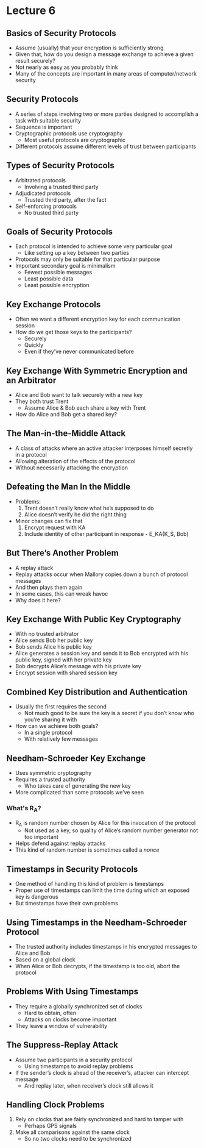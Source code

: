 # Lecture 6
## Basics of Security Protocols
* Assume (usually) that your encryption is sufficiently strong
* Given that, how do you design a message exchange to achieve a given result securely?
* Not nearly as easy as you probably think
* Many of the concepts are important in many areas of computer/network security
## Security Protocols
* A series of steps involving two or more parties designed to accomplish a task with suitable security
* Sequence is important
* Cryptographic protocols use cryptography
  * Most useful protocols are cryptographic
* Different protocols assume different levels of trust between participants
## Types of Security Protocols
* Arbitrated protocols 
  * Involving a trusted third party
* Adjudicated protocols
  * Trusted third party, after the fact
* Self-enforcing protocols
  * No trusted third party
## Goals of Security Protocols
* Each protocol is intended to achieve some very particular goal
  * Like setting up a key between two parties
* Protocols may only be suitable for that particular purpose
* Important secondary goal is minimalism
  * Fewest possible messages
  * Least possible data
  * Least possible encryption
## Key Exchange Protocols
* Often we want a different encryption key for each communication session 
* How do we get those keys to the participants?
  * Securely
  * Quickly
  * Even if they’ve never communicated before
## Key Exchange With Symmetric Encryption and an Arbitrator
* Alice and Bob want to talk securely with a new key
* They both trust Trent
  * Assume Alice & Bob each share a key with Trent
* How do Alice and Bob get a shared key?
## The Man-in-the-Middle Attack
* A class of attacks where an active attacker interposes himself secretly in a protocol
* Allowing alteration of the effects of the protocol
* Without necessarily attacking the encryption
## Defeating the Man In the Middle
* Problems:
  1.  Trent doesn’t really know what he’s supposed to do
  2.  Alice doesn’t verify he did the right thing
* Minor changes can fix that
  1.  Encrypt request with KA
  2.  Include identity of other participant in response -  E_KA(K_S, Bob)
## But There’s Another Problem
* A replay attack
* Replay attacks occur when Mallory copies down a bunch of protocol messages
* And then plays them again
* In some cases, this can wreak havoc
* Why does it here?
## Key Exchange With Public Key Cryptography
* With no trusted arbitrator
* Alice sends Bob her public key 
* Bob sends Alice his public key
* Alice generates a session key and sends it to Bob encrypted with his public key, signed with her private key
* Bob decrypts Alice’s message with his private key
* Encrypt session with shared session key
## Combined Key Distribution and Authentication
* Usually the first requires the second
  * Not much good to be sure the key is a secret if you don’t know who you’re sharing it with
* How can we achieve both goals?
  * In a single protocol
  * With relatively few messages
## Needham-Schroeder Key Exchange
* Uses symmetric cryptography
* Requires a trusted authority
  * Who takes care of generating the new key
* More complicated than some protocols we’ve seen
### What's R<sub>A</sub>?
* R<sub>A</sub> is random number chosen by Alice for this invocation of the protocol
  * Not used as a key, so quality of Alice’s random number generator not too important
* Helps defend against replay attacks
* This kind of random number is sometimes called a *nonce*
## Timestamps in Security Protocols
* One method of handling this kind of problem is timestamps
* Proper use of timestamps can limit the time during which an exposed key is dangerous
* But timestamps have their own problems
## Using Timestamps in the Needham-Schroeder Protocol
* The trusted authority includes timestamps in his encrypted messages to Alice and Bob
* Based on a global clock
* When Alice or Bob decrypts, if the timestamp is too old, abort the protocol
## Problems With Using Timestamps
* They require a globally synchronized set of clocks
  * Hard to obtain, often
  * Attacks on clocks become important
* They leave a window of vulnerability
## The Suppress-Replay Attack
* Assume two participants in a security protocol
  * Using timestamps to avoid replay problems
* If the sender’s clock is ahead of the receiver’s, attacker can intercept message
  * And replay later, when receiver’s clock still allows it
## Handling Clock Problems
1. Rely on clocks that are fairly synchronized and hard to tamper with
   * Perhaps GPS signals
2. Make all comparisons against the same clock
   * So no two clocks need to be synchronized
